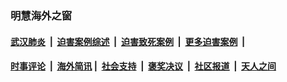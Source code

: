 
### 明慧海外之窗

####  [武汉肺炎](indexes/365.md?t=01271000) &nbsp;|&nbsp;  [迫害案例综述](indexes/328.md?t=01271000) &nbsp;|&nbsp; [迫害致死案例](indexes/277.md?t=01271000)  &nbsp;|&nbsp; [更多迫害案例](indexes/81.md?t=01271000)  &nbsp;|&nbsp; 
####  [时事评论](indexes/251.md?t=01271000) &nbsp;|&nbsp; [海外简讯](indexes/245.md?t=01271000)&nbsp;|&nbsp;  [社会支持](indexes/140.md?t=01271000) &nbsp;|&nbsp; [褒奖决议](indexes/282.md?t=01271000) &nbsp;|&nbsp; [社区报道](indexes/91.md?t=01271000)  &nbsp;|&nbsp; [天人之间](indexes/78.md?t=01271000) 

